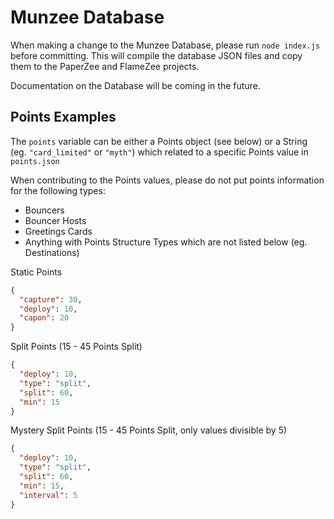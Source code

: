 # Munzee Database

When making a change to the Munzee Database, please run `node index.js` before committing. This will compile the database JSON files and copy them to the PaperZee and FlameZee projects.

Documentation on the Database will be coming in the future.

## Points Examples

The `points` variable can be either a Points object (see below) or a String (eg. `"card_limited"` or `"myth"`) which related to a specific Points value in `points.json`

When contributing to the Points values, please do not put points information for the following types:
- Bouncers
- Bouncer Hosts
- Greetings Cards
- Anything with Points Structure Types which are not listed below (eg. Destinations)

Static Points
```json
{
  "capture": 30,
  "deploy": 10,
  "capon": 20
}
```

Split Points (15 - 45 Points Split)
```json
{
  "deploy": 10,
  "type": "split",
  "split": 60,
  "min": 15
}
```

Mystery Split Points (15 - 45 Points Split, only values divisible by 5)
```json
{
  "deploy": 10,
  "type": "split",
  "split": 60,
  "min": 15,
  "interval": 5
}
```
